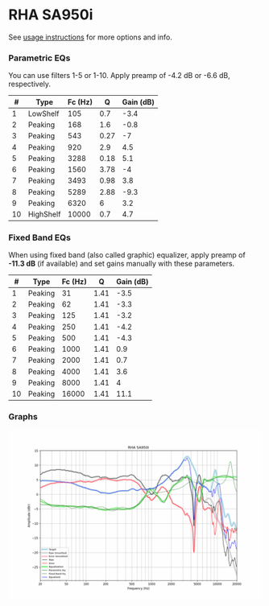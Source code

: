 # RHA SA950i
See [usage instructions](https://github.com/jaakkopasanen/AutoEq#usage) for more options and info.

### Parametric EQs
You can use filters 1-5 or 1-10. Apply preamp of -4.2 dB or -6.6 dB, respectively.

|   # | Type      |   Fc (Hz) |    Q |   Gain (dB) |
|-----|-----------|-----------|------|-------------|
|   1 | LowShelf  |       105 | 0.7  |        -3.4 |
|   2 | Peaking   |       168 | 1.6  |        -0.8 |
|   3 | Peaking   |       543 | 0.27 |        -7   |
|   4 | Peaking   |       920 | 2.9  |         4.5 |
|   5 | Peaking   |      3288 | 0.18 |         5.1 |
|   6 | Peaking   |      1560 | 3.78 |        -4   |
|   7 | Peaking   |      3493 | 0.98 |         3.8 |
|   8 | Peaking   |      5289 | 2.88 |        -9.3 |
|   9 | Peaking   |      6320 | 6    |         3.2 |
|  10 | HighShelf |     10000 | 0.7  |         4.7 |

### Fixed Band EQs
When using fixed band (also called graphic) equalizer, apply preamp of **-11.3 dB** (if available) and set gains manually with these parameters.

|   # | Type    |   Fc (Hz) |    Q |   Gain (dB) |
|-----|---------|-----------|------|-------------|
|   1 | Peaking |        31 | 1.41 |        -3.5 |
|   2 | Peaking |        62 | 1.41 |        -3.3 |
|   3 | Peaking |       125 | 1.41 |        -3.2 |
|   4 | Peaking |       250 | 1.41 |        -4.2 |
|   5 | Peaking |       500 | 1.41 |        -4.3 |
|   6 | Peaking |      1000 | 1.41 |         0.9 |
|   7 | Peaking |      2000 | 1.41 |         0.7 |
|   8 | Peaking |      4000 | 1.41 |         3.6 |
|   9 | Peaking |      8000 | 1.41 |         4   |
|  10 | Peaking |     16000 | 1.41 |        11.1 |

### Graphs
![](./RHA%20SA950i.png)
